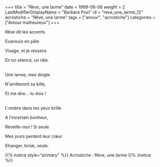 +++
title = "Rêve, une larme"
date = 1999-06-06
weight = 2
LastModifierDisplayName = "Barbara Post"
id = "reve_une_larme_12"
acrostiche = "Rêve, une larme"
tags = ["amour", "acrostiche"]
categories = ["Amour malheureux"]
+++

Rêve dit les accents

Evanouis en pâle

Visage, et je ressens

En toi silence, un râle.

 \
Une larme, mes doigts

N'arrêteront sa bille,

Et me dire... tu dois !

 \
L'ombre dans tes yeux brille

A l'incertain bonheur,

Réveille-moi ! Si seule

Mes jours perdent leur cœur

Etranger, brisé, veule.

{{% notice style="primary" %}}
Acrostiche : Rêve, une larme
{{% /notice %}}
